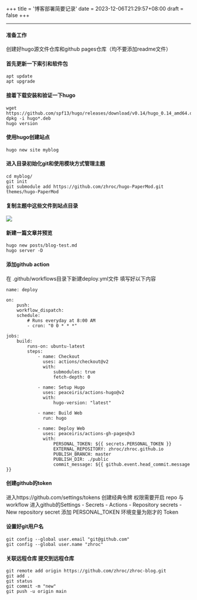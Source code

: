 +++
title = '博客部署简要记录'
date = 2023-12-06T21:29:57+08:00
draft = false
+++


---
#### 准备工作
创建好hugo源文件仓库和github pages仓库（均不要添加readme文件）
#### 首先更新一下索引和软件包
```
apt update
apt upgrade
```
#### 接着下载安装和验证一下hugo
```
wget https://github.com/spf13/hugo/releases/download/v0.14/hugo_0.14_amd64.deb
dpkg -i hugo*.deb
hugo version
```
#### 使用hugo创建站点
```
hugo new site myblog
```
#### 进入目录初始化git和使用模块方式管理主题
```
cd myblog/
git init
git submodule add https://github.com/zhroc/hugo-PaperMod.git themes/hugo-PaperMod
```
#### 复制主题中这些文件到站点目录
![](1.png)
#### 新建一篇文章并预览
```
hugo new posts/blog-test.md
hugo server -D
```
#### 添加github action
在 .github/workflows目录下新建deploy.yml文件
填写好以下内容
```
name: deploy

on:
    push:
    workflow_dispatch:
    schedule:
        # Runs everyday at 8:00 AM
        - cron: "0 0 * * *"

jobs:
    build:
        runs-on: ubuntu-latest
        steps:
            - name: Checkout
              uses: actions/checkout@v2
              with:
                  submodules: true
                  fetch-depth: 0

            - name: Setup Hugo
              uses: peaceiris/actions-hugo@v2
              with:
                  hugo-version: "latest"

            - name: Build Web
              run: hugo

            - name: Deploy Web
              uses: peaceiris/actions-gh-pages@v3
              with:
                  PERSONAL_TOKEN: ${{ secrets.PERSONAL_TOKEN }}
                  EXTERNAL_REPOSITORY: zhroc/zhroc.github.io
                  PUBLISH_BRANCH: master
                  PUBLISH_DIR: ./public
                  commit_message: ${{ github.event.head_commit.message }}
```
#### 创建github的token
进入https://github.com/settings/tokens
创建经典令牌
权限需要开启 repo 与 workflow
进入github的Settings - Secrets - Actions - Repository secrets  - New repository secret 添加 PERSONAL_TOKEN 环境变量为刚才的 Token
#### 设置好git用户名
```
git config --global user.email "git@github.com"
git config --global user.name "zhroc"
```
#### 关联远程仓库 提交到远程仓库
```
git remote add origin https://github.com/zhroc/zhroc-blog.git
git add .
git status 
git commit -m "new"
git push -u origin main
```